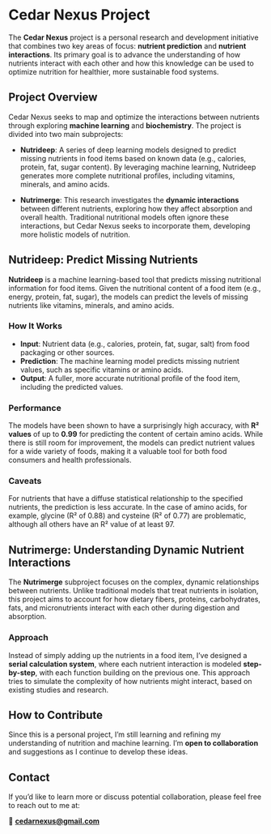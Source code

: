 # Cedar Nexus Project

The **Cedar Nexus** project is a personal research and development initiative that combines two key areas of focus: **nutrient prediction** and **nutrient interactions**. Its primary goal is to advance the understanding of how nutrients interact with each other and how this knowledge can be used to optimize nutrition for healthier, more sustainable food systems.


## Project Overview

Cedar Nexus seeks to map and optimize the interactions between nutrients through exploring **machine learning** and **biochemistry**. The project is divided into two main subprojects:

- **Nutrideep**: A series of deep learning models designed to predict missing nutrients in food items based on known data (e.g., calories, protein, fat, sugar content). By leveraging machine learning, Nutrideep generates more complete nutritional profiles, including vitamins, minerals, and amino acids.

- **Nutrimerge**: This research investigates the **dynamic interactions** between different nutrients, exploring how they affect absorption and overall health. Traditional nutritional models often ignore these interactions, but Cedar Nexus seeks to incorporate them, developing more holistic models of nutrition.


## Nutrideep: Predict Missing Nutrients

**Nutrideep** is a machine learning-based tool that predicts missing nutritional information for food items. Given the nutritional content of a food item (e.g., energy, protein, fat, sugar), the models can predict the levels of missing nutrients like vitamins, minerals, and amino acids.

### How It Works

- **Input**: Nutrient data (e.g., calories, protein, fat, sugar, salt) from food packaging or other sources.
- **Prediction**: The machine learning model predicts missing nutrient values, such as specific vitamins or amino acids.
- **Output**: A fuller, more accurate nutritional profile of the food item, including the predicted values.

### Performance

The models have been shown to have a surprisingly high accuracy, with **R² values** of up to **0.99** for predicting the content of certain amino acids. While there is still room for improvement, the models can predict nutrient values for a wide variety of foods, making it a valuable tool for both food consumers and health professionals.

### Caveats

For nutrients that have a diffuse statistical relationship to the specified nutrients, the prediction is less accurate. In the case of amino acids, for example, glycine (R² of 0.88) and cysteine (R² of 0.77) are problematic, although all others have an R² value of at least 97.


## Nutrimerge: Understanding Dynamic Nutrient Interactions

The **Nutrimerge** subproject focuses on the complex, dynamic relationships between nutrients. Unlike traditional models that treat nutrients in isolation, this project aims to account for how dietary fibers, proteins, carbohydrates, fats, and micronutrients interact with each other during digestion and absorption.

### Approach

Instead of simply adding up the nutrients in a food item, I’ve designed a **serial calculation system**, where each nutrient interaction is modeled **step-by-step**, with each function building on the previous one. This approach tries to simulate the complexity of how nutrients might interact, based on existing studies and research.


## How to Contribute

Since this is a personal project, I’m still learning and refining my understanding of nutrition and machine learning. I’m **open to collaboration** and suggestions as I continue to develop these ideas.


## Contact

If you’d like to learn more or discuss potential collaboration, please feel free to reach out to me at:

📧 **cedarnexus@gmail.com**
